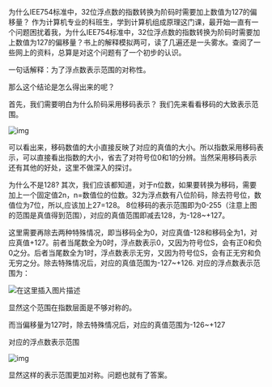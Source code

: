 为什么IEE754标准中，32位浮点数的指数转换为阶码时需要加上数值为127的偏移量？
作为计算机专业的科班生，学到计算机组成原理这门课，最开始一直有一个问题困扰着我，为什么IEE754标准中，32位浮点数的指数转换为阶码时需要加上数值为127的偏移量？书上的解释模拟两可，读了几遍还是一头雾水。查阅了一些网上的资料，总算是对这个问题有了一个初步的认识。

一句话解释：为了浮点数表示范围的对称性。

那么这个结论是怎么得出来的呢？

首先，我们需要明白为什么阶码采用移码表示？
我们先来看看移码的大致表示范围。

![img](../images/7899.png)

可以看出来，移码数值的大小直接反映了对应的真值的大小。所以指数采用移码表示，可以直接看出指数的大小，省去了对符号位0和1的分辨。当然采用移码表示还有其他的好处，这里不做深入的探讨。

为什么不是128?
其次，我们应该都知道，对于n位数，如果要转换为移码，需要加上一个固定值2n，n=数值位的位数。32为浮点数有八位阶码，除去符号位，数值位为7位，所以,应该加上27=128。 8位移码的表示范围即为0-255（注意上图的范围是真值得到范围），对应的真值范围即减去128，为-128~+127。

这里需要再除去两种特殊情况，即当移码全为0，对应真值-128和移码全为1，对应真值+127。前者当尾数全为0时，浮点数表示0，又因为符号位S，会有正0和负0之分。后者当尾数全为1时，浮点数表示无穷，又因为符号位S，会有正无穷和负无穷之分。除去特殊情况后，对应的真值范围为-127~+126.
对应的浮点数表示范围为：

![在这里插入图片描述](../images/20200709214748428.png)

显然这个范围在指数层面是不够对称的。

而当偏移量为127时，除去特殊情况后，对应的真值范围为-126~+127

对应的浮点数表示范围

![img](../images/20200709214901968.png)

显然这样的表示范围更加对称。问题也就有了答案。